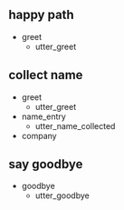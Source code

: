 

## happy path
* greet
  - utter_greet

## collect name
* greet
  - utter_greet
* name_entry
  - utter_name_collected
* company

<!-- 
## select company facebook
* greet
  - utter_greet
* name_entry
  - utter_name_collected
* facebook
  - utter_choice -->






<!-- ## user chooses the company
* companies
  - utter_choose_company -->

## say goodbye
* goodbye
  - utter_goodbye


